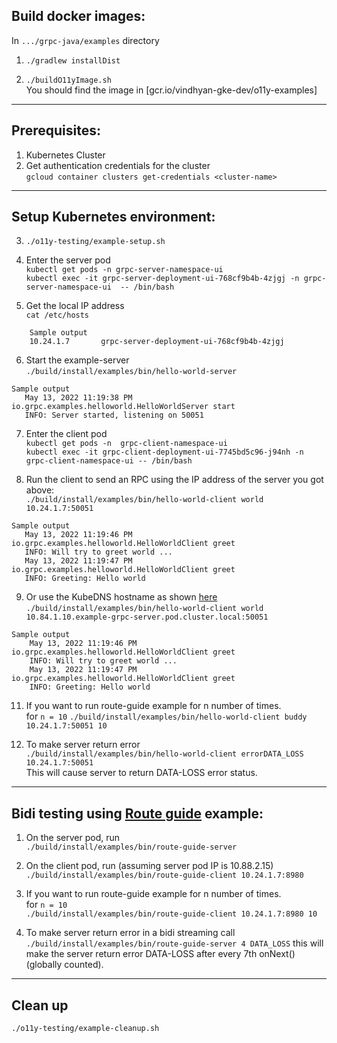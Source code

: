 ## Build docker images:

In `.../grpc-java/examples` directory

1. `./gradlew installDist`


2. `./buildO11yImage.sh`   
   You should find the image in [gcr.io/vindhyan-gke-dev/o11y-examples]

---------------------------------------------------------------
## Prerequisites:

1. Kubernetes Cluster
2. Get authentication credentials for the cluster   
   `gcloud container clusters get-credentials <cluster-name>`

---------------------------------------------------------------
## Setup Kubernetes environment:
3. `./o11y-testing/example-setup.sh`


4. Enter the server pod  
   `kubectl get pods -n grpc-server-namespace-ui`  
   `kubectl exec -it grpc-server-deployment-ui-768cf9b4b-4zjgj -n grpc-server-namespace-ui  -- /bin/bash`


6. Get the local IP address  
   `cat /etc/hosts`  
```
    Sample output 
    10.24.1.7       grpc-server-deployment-ui-768cf9b4b-4zjgj
   ```

6. Start the example-server  
   `./build/install/examples/bin/hello-world-server`
```
Sample output 
   May 13, 2022 11:19:38 PM io.grpc.examples.helloworld.HelloWorldServer start
   INFO: Server started, listening on 50051
   ```

7. Enter the client pod   
   `kubectl get pods -n  grpc-client-namespace-ui`   
   `kubectl exec -it grpc-client-deployment-ui-7745bd5c96-j94nh -n  grpc-client-namespace-ui -- /bin/bash`


8. Run the client to send an RPC using the IP address of the server you got above:  
  `./build/install/examples/bin/hello-world-client world 10.24.1.7:50051`
```
Sample output 
   May 13, 2022 11:19:46 PM io.grpc.examples.helloworld.HelloWorldClient greet
   INFO: Will try to greet world ...
   May 13, 2022 11:19:47 PM io.grpc.examples.helloworld.HelloWorldClient greet
   INFO: Greeting: Hello world
   ```
9. Or use the KubeDNS hostname as shown [here](https://kubernetes.io/docs/concepts/services-networking/dns-pod-service/#a-aaaa-records-1)  
`./build/install/examples/bin/hello-world-client world 10.84.1.10.example-grpc-server.pod.cluster.local:50051`
```
Sample output 
    May 13, 2022 11:19:46 PM io.grpc.examples.helloworld.HelloWorldClient greet
    INFO: Will try to greet world ...
    May 13, 2022 11:19:47 PM io.grpc.examples.helloworld.HelloWorldClient greet
    INFO: Greeting: Hello world
   ```


11. If you want to run route-guide example for n number of times.  
for `n = 10`
`./build/install/examples/bin/hello-world-client buddy 10.24.1.7:50051 10`

12. To make server return error   
`./build/install/examples/bin/hello-world-client errorDATA_LOSS 10.24.1.7:50051`  
This will cause server to return DATA-LOSS error status.
---------------------------------------------------------------
## Bidi testing using [Route guide](https://github.com/grpc/grpc-java/tree/master/examples#basic-examples) example:
1. On the server pod, run  
`./build/install/examples/bin/route-guide-server`


2. On the client pod, run (assuming server pod IP is 10.88.2.15)  
`./build/install/examples/bin/route-guide-client 10.24.1.7:8980`


3. If you want to run route-guide example for n number of times.  
for `n = 10`  
`./build/install/examples/bin/route-guide-client 10.24.1.7:8980 10 `   


4. To make server return error in a bidi streaming call
`./build/install/examples/bin/route-guide-server 4 DATA_LOSS`
this will make the server return error DATA-LOSS after every 7th onNext() (globally counted).

---------------------------------------------------------------
## Clean up

`./o11y-testing/example-cleanup.sh`

